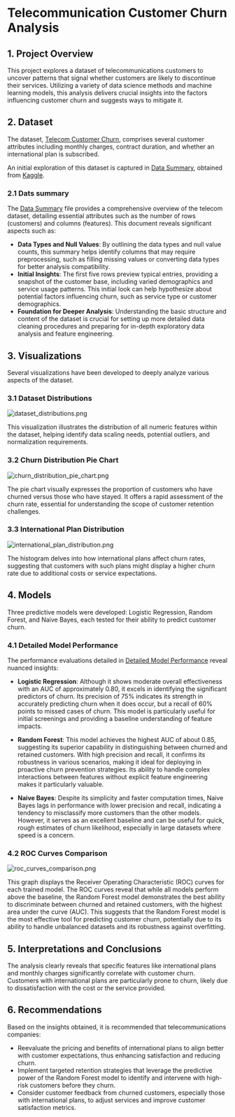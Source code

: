 # Telecommunication Customer Churn Analysis

## 1. Project Overview
This project explores a dataset of telecommunications customers to uncover patterns that signal whether customers are likely to discontinue their services. Utilizing a variety of data science methods and machine learning models, this analysis delivers crucial insights into the factors influencing customer churn and suggests ways to mitigate it.

## 2. Dataset
The dataset, [Telecom Customer Churn](./files/telecom_customer_churn.csv), comprises several customer attributes including monthly charges, contract duration, and whether an international plan is subscribed. 

An initial exploration of this dataset is captured in [Data Summary](./files/data_summary.txt), obtained from [Kaggle](https://www.kaggle.com/datasets/mnassrib/telecom-churn-datasets/data?select=churn-bigml-20.csv).

### 2.1 Dats summary

The [Data Summary](./files/data_summary.txt) file provides a comprehensive overview of the telecom dataset, detailing essential attributes such as the number of rows (customers) and columns (features). This document reveals significant aspects such as:
- **Data Types and Null Values**: By outlining the data types and null value counts, this summary helps identify columns that may require preprocessing, such as filling missing values or converting data types for better analysis compatibility.
- **Initial Insights**: The first five rows preview typical entries, providing a snapshot of the customer base, including varied demographics and service usage patterns. This initial look can help hypothesize about potential factors influencing churn, such as service type or customer demographics.
- **Foundation for Deeper Analysis**: Understanding the basic structure and content of the dataset is crucial for setting up more detailed data cleaning procedures and preparing for in-depth exploratory data analysis and feature engineering.

## 3. Visualizations
Several visualizations have been developed to deeply analyze various aspects of the dataset.

### 3.1 Dataset Distributions

![dataset_distributions.png](./files/dataset_distributions.png) 

This visualization illustrates the distribution of all numeric features within the dataset, helping identify data scaling needs, potential outliers, and normalization requirements.

### 3.2 Churn Distribution Pie Chart

 ![churn_distribution_pie_chart.png](./files/churn_distribution_pie_chart.png) 

The pie chart visually expresses the proportion of customers who have churned versus those who have stayed. It offers a rapid assessment of the churn rate, essential for understanding the scope of customer retention challenges.

### 3.3 International Plan Distribution

![international_plan_distribution.png](./files/international_plan_distribution.png) 

The histogram  delves into how international plans affect churn rates, suggesting that customers with such plans might display a higher churn rate due to additional costs or service expectations.


## 4. Models
Three predictive models were developed: Logistic Regression, Random Forest, and Naive Bayes, each tested for their ability to predict customer churn.

### 4.1 Detailed Model Performance

The performance evaluations detailed in [Detailed Model Performance](./files/detailed_model_performance.txt) reveal nuanced insights:

- **Logistic Regression**: Although it shows moderate overall effectiveness with an AUC of approximately 0.80, it excels in identifying the significant predictors of churn. Its precision of 75% indicates its strength in accurately predicting churn when it does occur, but a recall of 60% points to missed cases of churn. This model is particularly useful for initial screenings and providing a baseline understanding of feature impacts.

- **Random Forest**: This model achieves the highest AUC of about 0.85, suggesting its superior capability in distinguishing between churned and retained customers. With high precision and recall, it confirms its robustness in various scenarios, making it ideal for deploying in proactive churn prevention strategies. Its ability to handle complex interactions between features without explicit feature engineering makes it particularly valuable.

- **Naive Bayes**: Despite its simplicity and faster computation times, Naive Bayes lags in performance with lower precision and recall, indicating a tendency to misclassify more customers than the other models. However, it serves as an excellent baseline and can be useful for quick, rough estimates of churn likelihood, especially in large datasets where speed is a concern.

### 4.2 ROC Curves Comparison

 ![roc_curves_comparison.png](./files/roc_curves_comparison.png) 

This graph displays the Receiver Operating Characteristic (ROC) curves for each trained model. The ROC curves reveal that while all models perform above the baseline, the Random Forest model demonstrates the best ability to discriminate between churned and retained customers, with the highest area under the curve (AUC). This suggests that the Random Forest model is the most effective tool for predicting customer churn, potentially due to its ability to handle unbalanced datasets and its robustness against overfitting.

## 5. Interpretations and Conclusions
The analysis clearly reveals that specific features like international plans and monthly charges significantly correlate with customer churn. Customers with international plans are particularly prone to churn, likely due to dissatisfaction with the cost or the service provided. 

## 6. Recommendations

Based on the insights obtained, it is recommended that telecommunications companies:

- Reevaluate the pricing and benefits of international plans to align better with customer expectations, thus enhancing satisfaction and reducing churn.
- Implement targeted retention strategies that leverage the predictive power of the Random Forest model to identify and intervene with high-risk customers before they churn.
- Consider customer feedback from churned customers, especially those with international plans, to adjust services and improve customer satisfaction metrics.